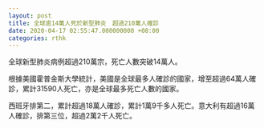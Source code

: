 ```yaml
---
layout: post
title: 全球逾14萬人死於新型肺炎　超過210萬人確診
date: 2020-04-17 02:55:47.000000000 +08:00
categories: rthk
---
```


全球新型肺炎病例超過210萬宗，死亡人數突破14萬人。

根據美國霍普金斯大學統計，美國是全球最多人確診的國家，增至超過64萬人確診，累計31590人死亡，亦是全球最多死亡人數的國家。

西班牙排第二，累計超過18萬人確診，累計1萬9千多人死亡。意大利有超過16萬人確診，排第三位，超過2萬2千人死亡。

